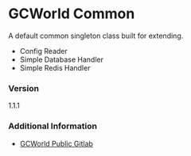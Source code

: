 # GCWorld Common

A default common singleton class built for extending.

  - Config Reader
  - Simple Database Handler
  - Simple Redis Handler

### Version
1.1.1

### Additional Information

* [GCWorld Public Gitlab](https://gitlab.konghack.com/groups/GCWorld)
